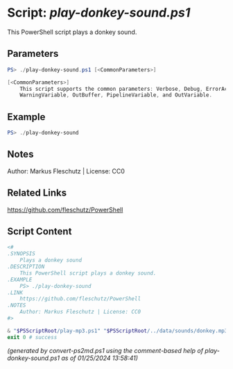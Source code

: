 Script: *play-donkey-sound.ps1*
========================

This PowerShell script plays a donkey sound.

Parameters
----------
```powershell
PS> ./play-donkey-sound.ps1 [<CommonParameters>]

[<CommonParameters>]
    This script supports the common parameters: Verbose, Debug, ErrorAction, ErrorVariable, WarningAction, 
    WarningVariable, OutBuffer, PipelineVariable, and OutVariable.
```

Example
-------
```powershell
PS> ./play-donkey-sound

```

Notes
-----
Author: Markus Fleschutz | License: CC0

Related Links
-------------
https://github.com/fleschutz/PowerShell

Script Content
--------------
```powershell
<#
.SYNOPSIS
	Plays a donkey sound
.DESCRIPTION
	This PowerShell script plays a donkey sound.
.EXAMPLE
	PS> ./play-donkey-sound
.LINK
	https://github.com/fleschutz/PowerShell
.NOTES
	Author: Markus Fleschutz | License: CC0
#>

& "$PSScriptRoot/play-mp3.ps1" "$PSScriptRoot/../data/sounds/donkey.mp3"
exit 0 # success
```

*(generated by convert-ps2md.ps1 using the comment-based help of play-donkey-sound.ps1 as of 01/25/2024 13:58:41)*
